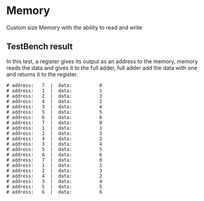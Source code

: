 # Memory
Custom size Memory with the ability to read and write

## TestBench result
In this test, a register gives its output as an address to the memory, memory reads the data and gives it to the full adder, full adder add the data with one and returns it to the register.  

```
# address:   7  |  data:          0
# address:   1  |  data:          1
# address:   2  |  data:          3
# address:   4  |  data:          2
# address:   3  |  data:          4
# address:   5  |  data:          5
# address:   6  |  data:          6
# address:   7  |  data:          0
# address:   1  |  data:          1
# address:   2  |  data:          3
# address:   4  |  data:          2
# address:   3  |  data:          4
# address:   5  |  data:          5
# address:   6  |  data:          6
# address:   7  |  data:          0
# address:   1  |  data:          1
# address:   2  |  data:          3
# address:   4  |  data:          2
# address:   3  |  data:          4
# address:   5  |  data:          5
# address:   6  |  data:          6
```